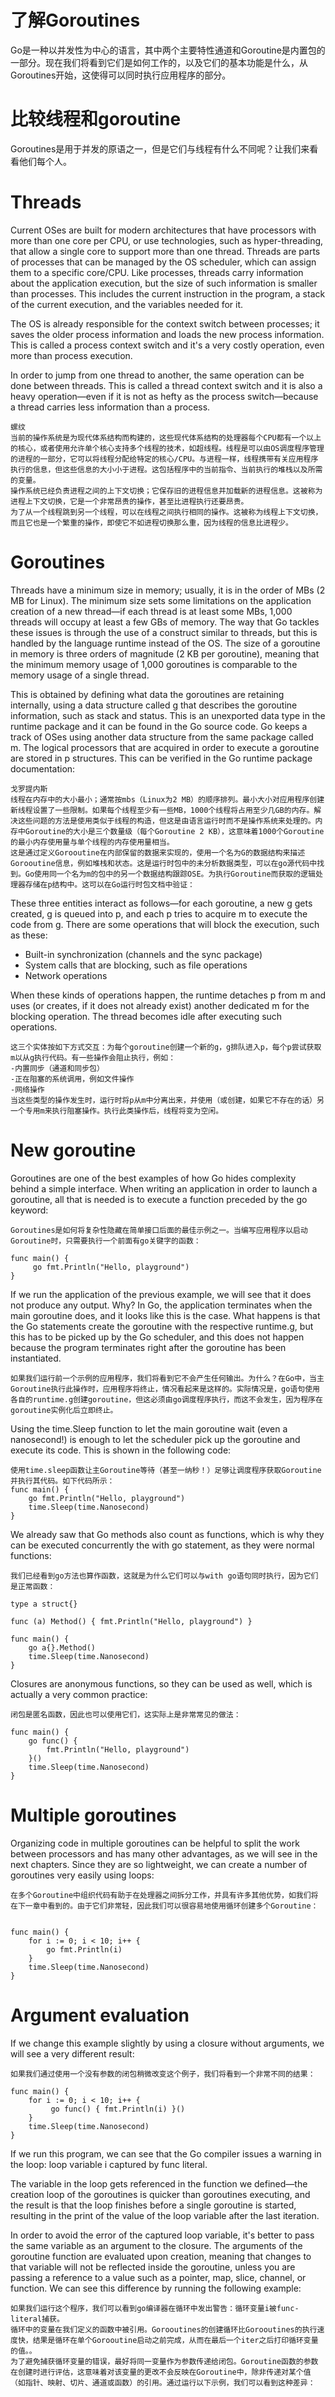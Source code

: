 
# 了解Goroutines

Go是一种以并发性为中心的语言，其中两个主要特性通道和Goroutine是内置包的一部分。现在我们将看到它们是如何工作的，以及它们的基本功能是什么，从Goroutines开始，这使得可以同时执行应用程序的部分。


# 比较线程和goroutine

Goroutines是用于并发的原语之一，但是它们与线程有什么不同呢？让我们来看看他们每个人。


# Threads

Current OSes are built for modern architectures that have processors with more than one core per CPU, or use technologies, such as hyper-threading, that allow a single core to support more than one thread. Threads are parts of processes that can be managed by the OS scheduler, which can assign them to a specific core/CPU. Like processes, threads carry information about the application execution, but the size of such information is smaller than processes. This includes the current instruction in the program, a stack of the current execution, and the variables needed for it.

The OS is already responsible for the context switch between processes; it saves the older process information and loads the new process information. This is called a process context switch and it's a very costly operation, even more than process execution. 

In order to jump from one thread to another, the same operation can be done between threads. This is called a thread context switch and it is also a heavy operation—even if it is not as hefty as the process switch—because a thread carries less information than a process. 

```
螺纹
当前的操作系统是为现代体系结构而构建的，这些现代体系结构的处理器每个CPU都有一个以上的核心，或者使用允许单个核心支持多个线程的技术，如超线程。线程是可以由OS调度程序管理的进程的一部分，它可以将线程分配给特定的核心/CPU。与进程一样，线程携带有关应用程序执行的信息，但这些信息的大小小于进程。这包括程序中的当前指令、当前执行的堆栈以及所需的变量。
操作系统已经负责进程之间的上下文切换；它保存旧的进程信息并加载新的进程信息。这被称为进程上下文切换，它是一个非常昂贵的操作，甚至比进程执行还要昂贵。
为了从一个线程跳到另一个线程，可以在线程之间执行相同的操作。这被称为线程上下文切换，而且它也是一个繁重的操作，即使它不如进程切换那么重，因为线程的信息比进程少。
```

# Goroutines

Threads have a minimum size in memory; usually, it is in the order of MBs (2 MB for Linux). The minimum size sets some limitations on the application creation of a new thread—if each thread is at least some MBs, 1,000 threads will occupy at least a few GBs of memory. The way that Go tackles these issues is through the use of a construct similar to threads, but this is handled by the language runtime instead of the OS. The size of a goroutine in memory is three orders of magnitude (2 KB per goroutine), meaning that the minimum memory usage of 1,000 goroutines is comparable to the memory usage of a single thread.
  
This is obtained by defining what data the goroutines are retaining internally, using a data structure called g that describes the goroutine information, such as stack and status. This is an unexported data type in the runtime package and it can be found in the Go source code. Go keeps a track of OSes using another data structure from the same package called m. The logical processors that are acquired in order to execute a goroutine are stored in p structures. This can be verified in the Go runtime package documentation:

```
戈罗提内斯
线程在内存中的大小最小；通常按mbs（Linux为2 MB）的顺序排列。最小大小对应用程序创建新线程设置了一些限制。如果每个线程至少有一些MB，1000个线程将占用至少几GB的内存。解决这些问题的方法是使用类似于线程的构造，但这是由语言运行时而不是操作系统来处理的。内存中Goroutine的大小是三个数量级（每个Goroutine 2 KB），这意味着1000个Goroutine的最小内存使用量与单个线程的内存使用量相当。
这是通过定义Gorooutine在内部保留的数据来实现的，使用一个名为G的数据结构来描述Gorooutine信息，例如堆栈和状态。这是运行时包中的未分析数据类型，可以在go源代码中找到。Go使用同一个名为m的包中的另一个数据结构跟踪OSE。为执行Goroutine而获取的逻辑处理器存储在p结构中。这可以在Go运行时包文档中验证：
```

These three entities interact as follows—for each goroutine, a new g gets created, g is queued into p, and each p tries to acquire m to execute the code from g. There are some operations that will block the execution, such as these:

- Built-in synchronization (channels and the sync package)
- System calls that are blocking, such as file operations
- Network operations

When these kinds of operations happen, the runtime detaches p from m and uses (or creates, if it does not already exist) another dedicated m for the blocking operation. The thread becomes idle after executing such operations.

```
这三个实体按如下方式交互：为每个goroutine创建一个新的g，g排队进入p，每个p尝试获取m以从g执行代码。有一些操作会阻止执行，例如：
-内置同步（通道和同步包）
-正在阻塞的系统调用，例如文件操作
-网络操作
当这些类型的操作发生时，运行时将p从m中分离出来，并使用（或创建，如果它不存在的话）另一个专用m来执行阻塞操作。执行此类操作后，线程将变为空闲。
```

# New goroutine

Goroutines are one of the best examples of how Go hides complexity behind a simple interface. When writing an application in order to launch a goroutine, all that is needed is to execute a function preceded by the go keyword:

``` 
Goroutines是如何将复杂性隐藏在简单接口后面的最佳示例之一。当编写应用程序以启动Goroutine时，只需要执行一个前面有go关键字的函数：

func main() {
	 go fmt.Println("Hello, playground")
}
```

If we run the application of the previous example, we will see that it does not produce any output. Why? In Go, the application terminates when the main goroutine does, and it looks like this is the case. What happens is that the Go statements create the goroutine with the respective runtime.g, but this has to be picked up by the Go scheduler, and this does not happen because the program terminates right after the goroutine has been instantiated.

```
如果我们运行前一个示例的应用程序，我们将看到它不会产生任何输出。为什么？在Go中，当主Goroutine执行此操作时，应用程序将终止，情况看起来是这样的。实际情况是，go语句使用各自的runtime.g创建goroutine，但这必须由go调度程序执行，而这不会发生，因为程序在goroutine实例化后立即终止。
```

Using the time.Sleep function to let the main goroutine wait (even a nanosecond!) is enough to let the scheduler pick up the goroutine and execute its code. This is shown in the following code:

```
使用time.sleep函数让主Goroutine等待（甚至一纳秒！）足够让调度程序获取Goroutine并执行其代码。如下代码所示：
func main() {
	go fmt.Println("Hello, playground")
	time.Sleep(time.Nanosecond)
}
```


We already saw that Go methods also count as functions, which is why they can be executed concurrently the with go statement, as they were normal functions:

```
我们已经看到go方法也算作函数，这就是为什么它们可以与with go语句同时执行，因为它们是正常函数：

type a struct{}

func (a) Method() { fmt.Println("Hello, playground") }

func main() {
    go a{}.Method()
    time.Sleep(time.Nanosecond)
}
```

Closures are anonymous functions, so they can be used as well, which is actually a very common practice:

```
闭包是匿名函数，因此也可以使用它们，这实际上是非常常见的做法：

func main() {
    go func() {
        fmt.Println("Hello, playground")
    }()
    time.Sleep(time.Nanosecond)
}
```


# Multiple goroutines

Organizing code in multiple goroutines can be helpful to split the work between processors and has many other advantages,
 as we will see in the next chapters. Since they are so lightweight, we can create a number of goroutines very easily using loops:

```
在多个Goroutine中组织代码有助于在处理器之间拆分工作，并具有许多其他优势，如我们将在下一章中看到的。由于它们非常轻，因此我们可以很容易地使用循环创建多个Goroutine：


func main() {
    for i := 0; i < 10; i++ {
        go fmt.Println(i)
    }
    time.Sleep(time.Nanosecond)
}
```

# Argument evaluation
  
If we change this example slightly by using a closure without arguments, we will see a very different result:

```
如果我们通过使用一个没有参数的闭包稍微改变这个例子，我们将看到一个非常不同的结果：

func main() {
    for i := 0; i < 10; i++ {
         go func() { fmt.Println(i) }()
    }
    time.Sleep(time.Nanosecond)
}
```

If we run this program, we can see that the Go compiler issues a warning in the loop: loop variable i captured by func literal.

The variable in the loop gets referenced in the function we defined—the creation loop of the goroutines is quicker than goroutines executing, and the result is that the loop finishes before a single goroutine is started, resulting in the print of the value of the loop variable after the last iteration.

In order to avoid the error of the captured loop variable, it's better to pass the same variable as an argument to the closure. The arguments of the goroutine function are evaluated upon creation, meaning that changes to that variable will not be reflected inside the goroutine, unless you are passing a reference to a value such as a pointer, map, slice, channel, or function. We can see this difference by running the following example:


```
如果我们运行这个程序，我们可以看到go编译器在循环中发出警告：循环变量i被func-literal捕获。
循环中的变量在我们定义的函数中被引用。Gorooutines的创建循环比Gorooutines的执行速度快，结果是循环在单个Gorooutine启动之前完成，从而在最后一个iter之后打印循环变量的值。。
为了避免捕获循环变量的错误，最好将同一变量作为参数传递给闭包。Goroutine函数的参数在创建时进行评估，这意味着对该变量的更改不会反映在Goroutine中，除非传递对某个值（如指针、映射、切片、通道或函数）的引用。通过运行以下示例，我们可以看到这种差异：
```


